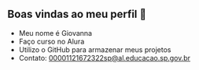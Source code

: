 ## Boas vindas ao meu perfil 👋

- Meu nome é Giovanna
- Faço curso no Alura
- Utilizo o GitHub para armazenar meus projetos
- Contato: 00001121672322sp@al.educacao.sp.gov.br
